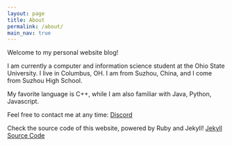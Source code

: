 ```yaml
---
layout: page
title: About
permalink: /about/
main_nav: true
---
```


Welcome to my personal website blog!

I am currently a computer and information science student at the Ohio State University. I live in Columbus, OH.
I am from Suzhou, China, and I come from Suzhou High School.

My favorite language is C++, while I am also familiar with Java, Python, Javascript.

Feel free to contact me at any time: [Discord]

Check the source code of this website, powered by Ruby and Jekyll! [Jekyll Source Code]

[Discord]: "https://discord.gg/jBWjw5Hzkr/"
[Jekyll Source Code]: https://github.com/onetrue-6657/onetrue-6657.github.io/
